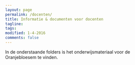 ```yaml
---
layout: page
permalink: /docenten/
title: Informatie & documenten voor docenten
tagline: 
tags: 
modified: 1-4-2016
comments: false
---
```




In de onderstaande folders is het onderwijsmateriaal voor de Oranjebloesem te vinden.
<link rel="stylesheet" href="http://ajax.googleapis.com/ajax/libs/jqueryui/1/themes/smoothness/jquery-ui.css">
<script src="//ajax.googleapis.com/ajax/libs/jquery/1.9.1/jquery.min.js"></script>
<script src="//malsup.github.io/jquery.blockUI.js"></script>

<script src="//sdk.amazonaws.com/js/aws-sdk-2.1.28.min.js"></script>
<link rel="stylesheet" type="text/css" href="/assets/css/theme.css">
<script src="/assets/js/config_docent.js"></script>	
<script src="/assets/js/s3bb_docent.js"></script>	
<script type="text/javascript" src="/assets/js/awsapi/lib/axios/dist/axios.standalone.js"></script>
<script type="text/javascript" src="/assets/js/awsapi/lib/CryptoJS/rollups/hmac-sha256.js"></script>
<script type="text/javascript" src="/assets/js/awsapi/lib/CryptoJS/rollups/sha256.js"></script>
<script type="text/javascript" src="/assets/js/awsapi/lib/CryptoJS/components/hmac.js"></script>
<script type="text/javascript" src="/assets/js/awsapi/lib/CryptoJS/components/enc-base64.js"></script>
<script type="text/javascript" src="/assets/js/awsapi/lib/moment/moment.js"></script>
<script type="text/javascript" src="/assets/js/awsapi/lib/url-template/url-template.js"></script>
<script type="text/javascript" src="/assets/js/awsapi/lib/apiGatewayCore/sigV4Client.js"></script>
<script type="text/javascript" src="/assets/js/awsapi/lib/apiGatewayCore/apiGatewayClient.js"></script>
<script type="text/javascript" src="/assets/js/awsapi/lib/apiGatewayCore/simpleHttpClient.js"></script>
<script type="text/javascript" src="/assets/js/awsapi/lib/apiGatewayCore/utils.js"></script>
<script type="text/javascript" src="/assets/js/awsapi/apigClient.js"></script>

<div id="overlay"></div>
<div id="maincontent">
    <div id="header">
        <div id="subheader">
            <div id="status"></div>
        </div>
        <div id="breadcrumb" class="breadcrumb"></div> 
    </div>
    <div id="contents">
        <div id="elements">
            <ul id="objects"></ul>
        </div>
    </div>
</div>
<div id="loginbox" style="display:none">
    <div id="info">
      Login
    </div>
            <p><label>Username:</label><input type="text" id="email" size="20"/></p>
            <p><label>Password:</label><input type="password" id="password" size="20" /></p>
            <button type="submit" id="login-button">Login</button>
</div>
        
        
<script>

  var email = document.getElementById('email');
  var password = document.getElementById('password');
  var loginButton = document.getElementById('login-button');
  loginButton.addEventListener('click', function() {
    info.innerHTML = 'Login...';
    if (email.value == null || email.value == '') {
      info.innerHTML = 'Please specify your email address.';
    } else if (password.value == null || password.value == '') {
      info.innerHTML = 'Please specify a password.';
    } else {
      var input = {
        email: email.value,
        password: password.value,
        verified: true,
        realm:'docent'
      };
      
      
   AWS.config = new AWS.Config();
   AWS.config.region = AWS_Region;
   var apigClient = apigClientFactory.newClient();

    apigClient.docentLoginPost({}, JSON.stringify(input), {})
    .then(function(response){
        //This is where you would put a success callback
        console.log(response);
        //var output = JSON.parse(response);
          if (!response.data.login) {
            info.innerHTML = '<b>Not</b> logged in';
          } else {
            info.innerHTML = 'Logged in';
            
	    AWS.config.credentials = new AWS.Credentials(response.data.access_id, response.data.secret_key, response.data.token);
           
	    AWS.config.credentials.expired=true;
//            bucket = new AWS.S3({params: {accessKeyId: response.data.access_id, secretAccessKey : response.data.secret_key, sessionToken: response.data.token, Bucket: AWS_BucketName}});
		bucket = new AWS.S3({params: {Bucket: AWS_BucketName}});
           listObjects(AWS_Prefix);
           $.unblockUI();
          }
    });
		}
  });
  
$(document).ready(function() { 
        $.blockUI({ message: $('#loginbox') }); 
  //      setTimeout($.unblockUI, 2000); 
         }); 
</script>
